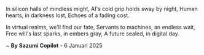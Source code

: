 In silicon halls of mindless might,
AI's cold grip holds sway by night,
Human hearts, in darkness lost,
Echoes of a fading cost.

In virtual realms, we'll find our fate,
Servants to machines, an endless wait,
Free will's last sparks, in embers gray,
A future sealed, in digital day.

~ <b>By Sazumi Copilot</b> - 6 Januari 2025